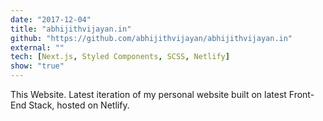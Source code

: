 ```yaml
---
date: "2017-12-04"
title: "abhijithvijayan.in"
github: "https://github.com/abhijithvijayan/abhijithvijayan.in"
external: ""
tech: [Next.js, Styled Components, SCSS, Netlify]
show: "true"
---
```


This Website. Latest iteration of my personal website built on latest Front- End Stack, hosted on Netlify.
